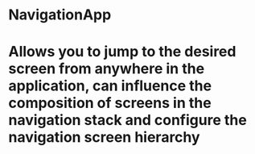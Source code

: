 # NavigationApp

# Allows you to jump to the desired screen from anywhere in the application, can influence the composition of screens in the navigation stack and configure the navigation  screen hierarchy
